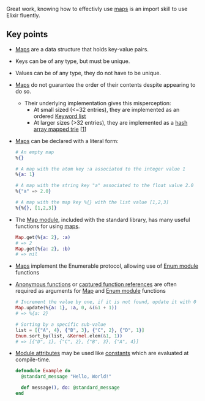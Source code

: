 Great work, knowing how to effectivly use [maps][maps] is an import skill to use Elixir fluently.

## Key points

- [Maps][maps] are a data structure that holds key-value pairs.
- Keys can be of any type, but must be unique.
- Values can be of any type, they do not have to be unique.
- [Maps][maps] do not guarantee the order of their contents despite appearing to do so.
  - Their underlying implementation gives this misperception:
    - At small sized (<=32 entries), they are implemented as an ordered [Keyword list][keyword-list]
    - At larger sizes (>32 entries), they are implemented as a [hash array mapped trie][hamt] &#91;[1][stackoverflow]&#93;
- [Maps][maps] can be declared with a literal form:

  ```elixir
  # An empty map
  %{}

  # A map with the atom key :a associated to the integer value 1
  %{a: 1}

  # A map with the string key "a" associated to the float value 2.0
  %{"a" => 2.0}

  # A map with the map key %{} with the list value [1,2,3]
  %{%{}, [1,2,3]}
  ```

- The [Map module][map-module], included with the standard library, has many useful functions for using [maps][maps].

  ```elixir
  Map.get(%{a: 2}, :a)
  # => 2
  Map.get(%{a: 2}, :b)
  # => nil
  ```

- [Maps][maps] implement the Enumerable protocol, allowing use of [Enum module][enum] functions
- [Anonymous functions][anon-fn] or [captured function references][captured-fn] are often required as arguments for [Map][map-module] and [Enum module][enum] functions

  ```elixir
  # Increment the value by one, if it is not found, update it with 0
  Map.update(%{a: 1}, :a, 0, &(&1 + 1))
  # => %{a: 2}

  # Sorting by a specific sub-value
  list = [{"A", 4}, {"B", 3}, {"C", 2}, {"D", 1}]
  Enum.sort_by(list, &Kernel.elem(&1, 1))
  # => [{"D", 1}, {"C", 2}, {"B", 3}, {"A", 4}]
  ```

- [Module attributes][attr-as-const] may be used like [constants][attr-as-const] which are evaluated at compile-time.

  ```elixir
  defmodule Example do
    @standard_message "Hello, World!"

    def message(), do: @standard_message
  end
  ```

[hamt]: https://en.wikipedia.org/wiki/Hash_array_mapped_trie
[keyword-list]: https://elixir-lang.org/getting-started/keywords-and-maps.html#keyword-lists
[maps]: https://elixir-lang.org/getting-started/keywords-and-maps.html#maps
[integers]: https://elixir-lang.org/getting-started/basic-types.html
[strings]: https://elixir-lang.org/getting-started/basic-types.html#strings
[named-function]: https://elixir-lang.org/getting-started/modules-and-functions.html#named-functions
[default-arg]: https://elixir-lang.org/getting-started/modules-and-functions.html#default-arguments
[map-module]: https://hexdocs.pm/elixir/Map.html
[enum]: https://hexdocs.pm/elixir/Enumerable.html#content
[attr-as-const]: https://elixir-lang.org/getting-started/module-attributes.html#as-constants
[stackoverflow]: https://stackoverflow.com/a/40408469
[captured-fn]: https://elixir-lang.org/getting-started/modules-and-functions.html#function-capturing
[anon-fn]: https://elixir-lang.org/getting-started/basic-types.html#anonymous-functions
